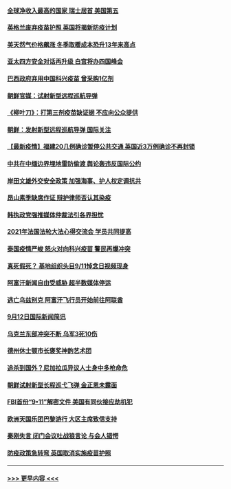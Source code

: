 #### [全球净收入最高的国家 瑞士居首 美国第五](../pages/prog202/a103215577.md?t=09140801) 
#### [英格兰废弃疫苗护照 英国将揭新防疫计划](../pages/prog202/a103215556.md?t=09140801) 
#### [美天然气价格飙涨 冬季取暖成本恐升13年来高点](../pages/prog202/a103215421.md?t=09140801) 
#### [亚太四方安全对话再升级 白宫将办四国峰会](../pages/prog202/a103215509.md?t=09140801) 
#### [巴西政府弃用中国科兴疫苗 曾采购1亿剂](../pages/prog202/a103215479.md?t=09140801) 
#### [朝鲜官媒：试射新型远程巡航导弹](../pages/prog202/a103215435.md?t=09140801) 
#### [《柳叶刀》：打第三剂疫苗缺证据 不应向公众提供](../pages/prog202/a103215282.md?t=09140801) 
#### [朝鲜：发射新型远程巡航导弹 国际关注](../pages/prog202/a103215353.md?t=09140801) 
#### [【最新疫情】福建20几例确诊暂停公共交通 英国近3万例确诊不再封锁](../pages/prog202/a103215329.md?t=09140801) 
#### [中共在中缅边界埋地雷防偷渡 舆论轰违反国际公约](../pages/prog202/a103215305.md?t=09140801) 
#### [岸田文雄外交安全政策 加强海事、护人权定调抗共](../pages/prog202/a103215320.md?t=09140801) 
#### [昂山素季缺席作证 辩护律师否认其染疫](../pages/prog202/a103215204.md?t=09140801) 
#### [韩执政党强推媒体仲裁法引各界担忧](../pages/prog202/a103215224.md?t=09140801) 
#### [2021年法国法轮大法心得交流会 学员共同提高](../pages/prog202/a103215222.md?t=09140801) 
#### [泰国疫情严峻 怒火对向科兴疫苗 警民再爆冲突](../pages/prog202/a103215124.md?t=09140801) 
#### [真死假死？ 基地组织头目9/11悼念日视频现身](../pages/prog202/a103215154.md?t=09140801) 
#### [阿富汗新闻自由受威胁 超半数媒体停运](../pages/prog202/a103215148.md?t=09140801) 
#### [逃亡乌兹别克 阿富汗飞行员开始前往阿联酋](../pages/prog202/a103215062.md?t=09140801) 
#### [9月12日国际新闻简讯](../pages/prog202/a103215049.md?t=09140801) 
#### [乌克兰东部冲突不断 乌军3死10伤](../pages/prog202/a103214899.md?t=09140801) 
#### [德州休士顿市长褒奖神韵艺术团](../pages/prog202/a103214901.md?t=09140801) 
#### [追杀到国外？尼加拉瓜异议人士身中多枪命危](../pages/prog202/a103214865.md?t=09140801) 
#### [朝鲜试射新型长程巡弋飞弹 金正恩未露面](../pages/prog202/a103214830.md?t=09140801) 
#### [FBI首份“9•11”解密文件 美国有同伙接应劫机犯](../pages/prog202/a103214743.md?t=09140801) 
#### [欧洲天国乐团巴黎游行 大区主席致信支持](../pages/prog202/a103214689.md?t=09140801) 
#### [秦刚失言 闭门会议吐战狼言论 与会人错愕](../pages/prog202/a103214657.md?t=09140801) 
#### [防疫政策急转弯 英国取消实施疫苗护照](../pages/prog202/a103214703.md?t=09140801) 

----
#### [ >>> 更早内容 <<< ](../indexes/prog202-earlier.md)
